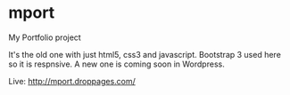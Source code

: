 # mport
My Portfolio project

It's the old one with just html5, css3 and javascript. Bootstrap 3 used here so it is respnsive.
A new one is coming soon in Wordpress.

Live: http://mport.droppages.com/
